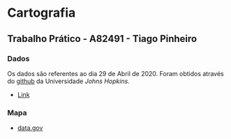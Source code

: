 # Cartografia

## Trabalho Prático - A82491 - Tiago Pinheiro

### Dados

Os dados são referentes ao dia 29 de Abril de 2020. Foram obtidos através do [github](https://github.com/CSSEGISandData) da Universidade *Johns Hopkins*. 
* [Link](https://github.com/CSSEGISandData/COVID-19/blob/master/csse_covid_19_data/csse_covid_19_daily_reports_us/04-29-2020.csv)

### Mapa

* [data.gov](https://catalog.data.gov/dataset/tiger-line-shapefile-2017-nation-u-s-current-state-and-equivalent-national)